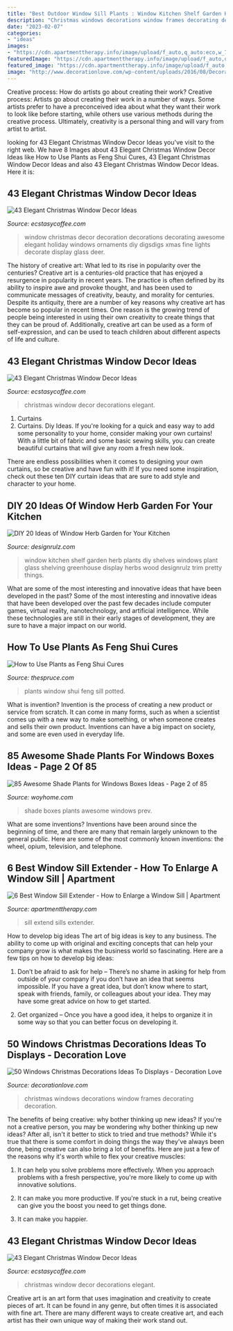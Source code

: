 ```yaml
---
title: "Best Outdoor Window Sill Plants : Window Kitchen Shelf Garden Herb Plants Diy Shelves Windows Plant Glass Shelving Greenhouse Display Herbs Wood Designrulz Trim Pretty Things"
description: "Christmas windows decorations window frames decorating decoration"
date: "2023-02-07"
categories:
- "ideas"
images:
- "https://cdn.apartmenttherapy.info/image/upload/f_auto,q_auto:eco,w_730/at/archive/006f9f64a0ef9d708b22d1d28cf9a966afdfdd5d"
featuredImage: "https://cdn.apartmenttherapy.info/image/upload/f_auto,q_auto:eco,w_730/at/archive/006f9f64a0ef9d708b22d1d28cf9a966afdfdd5d"
featured_image: "https://cdn.apartmenttherapy.info/image/upload/f_auto,q_auto:eco,w_730/at/archive/006f9f64a0ef9d708b22d1d28cf9a966afdfdd5d"
image: "http://www.decorationlove.com/wp-content/uploads/2016/08/Decorating-Old-Window-Frames-for-Christmas.jpg"
---
```



Creative process: How do artists go about creating their work?
Creative process: Artists go about creating their work in a number of ways. Some artists prefer to have a preconceived idea about what they want their work to look like before starting, while others use various methods during the creative process. Ultimately, creativity is a personal thing and will vary from artist to artist.

	

		
looking for 43 Elegant Christmas Window Decor Ideas you've visit to the right web. We have 8 Images about 43 Elegant Christmas Window Decor Ideas like How to Use Plants as Feng Shui Cures, 43 Elegant Christmas Window Decor Ideas and also 43 Elegant Christmas Window Decor Ideas. Here it is:
		
    
## 43 Elegant Christmas Window Decor Ideas

<img loading=lazy src="https://i1.wp.com/www.ecstasycoffee.com/wp-content/uploads/2016/10/Christmas-Window-Decorations-Ideas-1.jpg?resize=660%2C990" onerror="this.onerror=null;this.src='https://tse2.mm.bing.net/th?id=OIP.zRvXgWMZgr6Rf64YxPIWpQHaLH&amp;pid=15.1';" alt="43 Elegant Christmas Window Decor Ideas">

_Source: ecstasycoffee.com_

>window christmas decor decoration decorations decorating awesome elegant holiday windows ornaments diy digsdigs xmas fine lights decorate display glass deer. 

	

The history of creative art: What led to its rise in popularity over the centuries?
Creative art is a centuries-old practice that has enjoyed a resurgence in popularity in recent years. The practice is often defined by its ability to inspire awe and provoke thought, and has been used to communicate messages of creativity, beauty, and morality for centuries. Despite its antiquity, there are a number of key reasons why creative art has become so popular in recent times. One reason is the growing trend of people being interested in using their own creativity to create things that they can be proud of. Additionally, creative art can be used as a form of self-expression, and can be used to teach children about different aspects of life and culture.

    
## 43 Elegant Christmas Window Decor Ideas

<img loading=lazy src="https://i2.wp.com/www.ecstasycoffee.com/wp-content/uploads/2016/10/Christmas-Window-Decorations-Ideas-15.jpg" onerror="this.onerror=null;this.src='https://tse4.mm.bing.net/th?id=OIP.EyCaj_3MzJNZq_jkYMlZFwHaLG&amp;pid=15.1';" alt="43 Elegant Christmas Window Decor Ideas">

_Source: ecstasycoffee.com_

>christmas window decor decorations elegant. 

	

1. Curtains
1. Curtains. Diy Ideas.
If you're looking for a quick and easy way to add some personality to your home, consider making your own curtains! With a little bit of fabric and some basic sewing skills, you can create beautiful curtains that will give any room a fresh new look.

There are endless possibilities when it comes to designing your own curtains, so be creative and have fun with it! If you need some inspiration, check out these ten DIY curtain ideas that are sure to add style and character to your home.

    
## DIY 20 Ideas Of Window Herb Garden For Your Kitchen

<img loading=lazy src="http://cdn.designrulz.com/wp-content/uploads/2015/03/shelf-window_designrulz-5.jpg" onerror="this.onerror=null;this.src='https://tse2.mm.bing.net/th?id=OIP.CbkWNb_hiQbJron1_ULCJgHaLH&amp;pid=15.1';" alt="DIY 20 Ideas of Window Herb Garden for Your Kitchen">

_Source: designrulz.com_

>window kitchen shelf garden herb plants diy shelves windows plant glass shelving greenhouse display herbs wood designrulz trim pretty things. 

	

What are some of the most interesting and innovative ideas that have been developed in the past?
Some of the most interesting and innovative ideas that have been developed over the past few decades include computer games, virtual reality, nanotechnology, and artificial intelligence. While these technologies are still in their early stages of development, they are sure to have a major impact on our world.

    
## How To Use Plants As Feng Shui Cures

<img loading=lazy src="https://fthmb.tqn.com/0xxN5KBihcklVvJ0_4MYTicz_Cs=/3832x2544/filters:fill(auto,1)/potted-plants-on-window-sill-at-home-771500855-5aaf05b23037130037223302.jpg" onerror="this.onerror=null;this.src='https://tse4.mm.bing.net/th?id=OIP.wp4pOnRmpjuaTKOaRIA3HgHaE6&amp;pid=15.1';" alt="How to Use Plants as Feng Shui Cures">

_Source: thespruce.com_

>plants window shui feng sill potted. 

	

What is invention?
Invention is the process of creating a new product or service from scratch. It can come in many forms, such as when a scientist comes up with a new way to make something, or when someone creates and sells their own product. Inventions can have a big impact on society, and some are even used in everyday life.

    
## 85 Awesome Shade Plants For Windows Boxes Ideas - Page 2 Of 85

<img loading=lazy src="http://woyhome.com/wp-content/uploads/2018/06/Awesome-Shade-Plants-for-Windows-Boxes-Ideas-84.jpg" onerror="this.onerror=null;this.src='https://tse4.mm.bing.net/th?id=OIP.AK9m0e2YM-GzmvCuUE9qLQHaLI&amp;pid=15.1';" alt="85 Awesome Shade Plants for Windows Boxes Ideas - Page 2 of 85">

_Source: woyhome.com_

>shade boxes plants awesome windows prev. 

	

What are some inventions?
Inventions have been around since the beginning of time, and there are many that remain largely unknown to the general public. Here are some of the most commonly known inventions: the wheel, opium, television, and telephone.

    
## 6 Best Window Sill Extender - How To Enlarge A Window Sill | Apartment

<img loading=lazy src="https://cdn.apartmenttherapy.info/image/upload/f_auto,q_auto:eco,w_730/at/archive/006f9f64a0ef9d708b22d1d28cf9a966afdfdd5d" onerror="this.onerror=null;this.src='https://tse4.mm.bing.net/th?id=OIP.ifyyKUy_5MlpXi242KpKrgHaE8&amp;pid=15.1';" alt="6 Best Window Sill Extender - How to Enlarge a Window Sill | Apartment">

_Source: apartmenttherapy.com_

>sill extend sills extender. 

	

How to develop big ideas
The art of big ideas is key to any business. The ability to come up with original and exciting concepts that can help your company grow is what makes the business world so fascinating. Here are a few tips on how to develop big ideas:
1. Don’t be afraid to ask for help – There’s no shame in asking for help from outside of your company if you don’t have an idea that seems impossible. If you have a great idea, but don’t know where to start, speak with friends, family, or colleagues about your idea. They may have some great advice on how to get started.

2. Get organized – Once you have a good idea, it helps to organize it in some way so that you can better focus on developing it.

    
## 50 Windows Christmas Decorations Ideas To Displays - Decoration Love

<img loading=lazy src="http://www.decorationlove.com/wp-content/uploads/2016/08/Decorating-Old-Window-Frames-for-Christmas.jpg" onerror="this.onerror=null;this.src='https://tse4.mm.bing.net/th?id=OIP.3DNLQqj4_yjzMZgBJJ5XCAHaLH&amp;pid=15.1';" alt="50 Windows Christmas Decorations Ideas To Displays - Decoration Love">

_Source: decorationlove.com_

>christmas windows decorations window frames decorating decoration. 

	

The benefits of being creative: why bother thinking up new ideas?
If you're not a creative person, you may be wondering why bother thinking up new ideas? After all, isn't it better to stick to tried and true methods? While it's true that there is some comfort in doing things the way they've always been done, being creative can also bring a lot of benefits. Here are just a few of the reasons why it's worth while to flex your creative muscles:
1. It can help you solve problems more effectively. When you approach problems with a fresh perspective, you're more likely to come up with innovative solutions.

2. It can make you more productive. If you're stuck in a rut, being creative can give you the boost you need to get things done.

3. It can make you happier.

    
## 43 Elegant Christmas Window Decor Ideas

<img loading=lazy src="https://i1.wp.com/www.ecstasycoffee.com/wp-content/uploads/2016/10/Christmas-Window-Decorations-Ideas-7.jpg" onerror="this.onerror=null;this.src='https://tse2.mm.bing.net/th?id=OIP.j12qQWUvM66CGY7a_Kl-NQHaKX&amp;pid=15.1';" alt="43 Elegant Christmas Window Decor Ideas">

_Source: ecstasycoffee.com_

>christmas window decor decorations elegant. 

	

Creative art is an art form that uses imagination and creativity to create pieces of art. It can be found in any genre, but often times it is associated with fine art. There are many different ways to create creative art, and each artist has their own unique way of making their work stand out.


